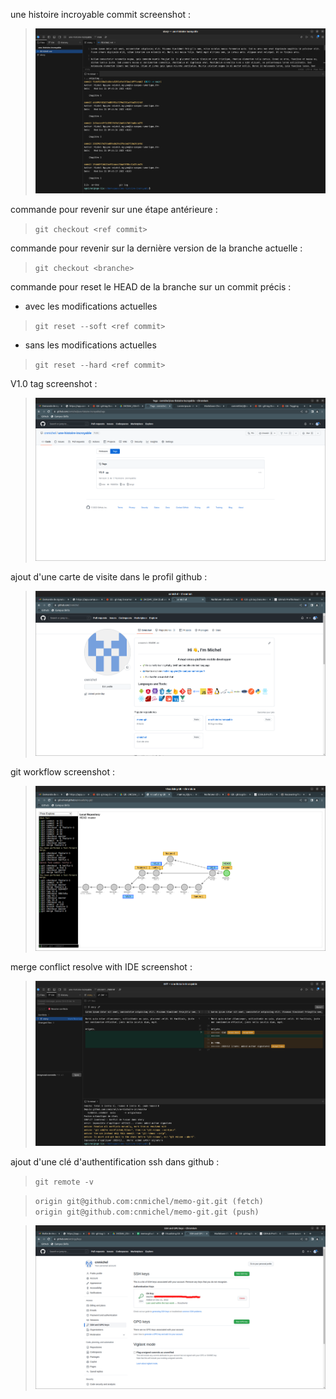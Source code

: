 une histoire incroyable commit screenshot :
>![alt text][screenshot-commit]

commande pour revenir sur une étape antérieure :

>```git checkout <ref commit>```

commande pour revenir sur la dernière version de la branche actuelle :

>```git checkout <branche>```

commande pour reset le HEAD de la branche sur un commit précis :
- avec les modifications actuelles

>```git reset --soft <ref commit>```

- sans les modifications actuelles

>```git reset --hard <ref commit>```

V1.0 tag screenshot :
>![alt text][screenshot-tag]

ajout d'une carte de visite dans le profil github :
>![alt text][screenshot-profile]

git workflow screenshot :
>![alt text][screenshot-workflow]

merge conflict resolve with IDE screenshot :
>![alt text][screenshot-conflict]

ajout d'une clé d'authentification ssh dans github :
>```git remote -v```

>```origin git@github.com:cnmichel/memo-git.git (fetch)``` </br>
>```origin git@github.com:cnmichel/memo-git.git (push)```

>![alt text][screenshot-sshkey]

[screenshot-commit]: https://github.com/cnmichel/memo-git/blob/main/screen_git.png
[screenshot-tag]: https://github.com/cnmichel/memo-git/blob/main/screen_tag.png
[screenshot-profile]: https://github.com/cnmichel/memo-git/blob/main/screenshot_profile.png
[screenshot-workflow]: https://github.com/cnmichel/memo-git/blob/main/screenshot_workflow.png
[screenshot-conflict]: https://github.com/cnmichel/memo-git/blob/main/screenshot_conflict.png
[screenshot-sshkey]: https://github.com/cnmichel/memo-git/blob/main/screenshot_ssh_key.png
